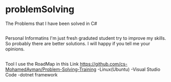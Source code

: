 # problemSolving
The Problems that I have been solved in C#
##
Personal Informatins
I'm just fresh graduted student try to improve my skills.
So probably there are better solutions.
I will happy if you tell me your opinions.
##
Tool
I use the RoadMap in this Link <https://github.com/cs-MohamedAyman/Problem-Solving-Training>
-Linux(Ubuntu)
-Visual Studio Code
-dotnet framework

